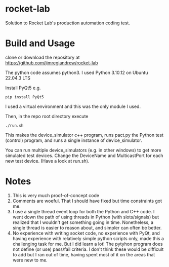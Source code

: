 # rocket-lab
Solution to Rocket Lab's production automation coding test. 

# Build and Usage
clone or download the repository at https://github.com/jimregiandrew/rocket-lab

The python code assumes python3. I used Python 3.10.12 on Ubuntu 22.04.3 LTS

Install PyQt5 e.g.
```
pip install PyQt5
```
I used a virtual environment and this was the only module I used.

Then, in the repo root directory execute
```
./run.sh
```
This makes the device_simulator c++ program, runs pact.py the Python test (control) program, and runs a single instance of device_simulator.

You can run multiple device_simulators (e.g. in other windows) to get more simulated test devices. Change the DeviceName and MulticastPort for each new test device. (Have a look at run.sh).

# Notes
1. This is very much proof-of-concept code
2. Comments are woeful. That I should have fixed but time constraints got me.
3. I use a single thread event loop for both the Python and C++ code. I went down the path of using threads in Python (with slots/signals) but realized that I wouldn't get something going in time. Nonetheless, a single thread is easier to reason about, and  simpler can often be better.
4. No experience with writing socket code, no experience with PyQt, and having experience with relatively simple python scripts only, made this a challenging task for me. But I did learn a lot! The pytyhon program does not define (or use) pass/fail criteria. I don't think these would be difficult to add but I ran out of time, having spent most of it on the areas that were new to me.

